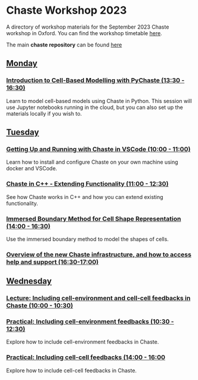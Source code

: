 # Chaste Workshop 2023
A directory of workshop materials for the September 2023 Chaste workshop in Oxford. You can find the workshop timetable [here](https://chaste.github.io/workshops/2023-09-11/).

The main **chaste repository** can be found [here](https://github.com/Chaste/Chaste)

## [Monday](https://github.com/Chaste/chaste-workshop-materials-2023/monday)

### [Introduction to Cell-Based Modelling with PyChaste (13:30 - 16:30)]()
Learn to model cell-based models using Chaste in Python. This session will use Jupyter notebooks running in the cloud, but you can also set up the materials locally if you wish to. 


## [Tuesday](https://github.com/Chaste/chaste-workshop-materials-2023/tuesday)

### [Getting Up and Running with Chaste in VSCode (10:00 - 11:00)](https://docs.google.com/presentation/d/1UqpN_9Jwfl-c1I9UpDGaIgm2GVSWffwk9rGkFhaq5_U/edit?usp=sharing)
Learn how to install and configure Chaste on your own machine using docker and VSCode.

### [Chaste in C++ - Extending Functionality (11:00 - 12:30)]()
See how Chaste works in C++ and how you can extend existing functionality.

### [Immersed Boundary Method for Cell Shape Representation (14:00 - 16:30)]()
Use the immersed boundary method to model the shapes of cells.

### [Overview of the new Chaste infrastructure, and how to access help and support (16:30-17:00)](tuesday/ChasteCellWorkshop_Infrastructure.pdf)

## [Wednesday](https://github.com/Chaste/chaste-workshop-materials-2023/wednesday)

### [Lecture: Including cell-environment and cell-cell feedbacks in Chaste (10:00 - 10:30)]()

### [Practical: Including cell-environment feedbacks (10:30 - 12:30)]()
Explore how to include cell-environment feedbacks in Chaste.

### [Practical: Including cell-cell feedbacks (14:00 - 16:00]()
Explore how to include cell-cell feedbacks in Chaste.


